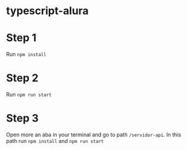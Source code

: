 # typescript-alura

# Step 1
Run `npm install`

# Step 2
Run `npm run start`

# Step 3
Open more an aba in your terminal and go to path `/servidor-api`. In this path run `npm install` and `npm run start`
